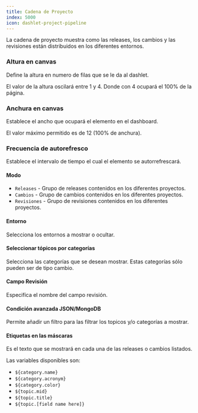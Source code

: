 ```yaml
---
title: Cadena de Proyecto
index: 5000
icon: dashlet-project-pipeline
---
```


La cadena de proyecto muestra como las releases, los cambios y las revisiones están distribuidos en los diferentes
entornos.

### Altura en canvas

Define la altura en numero de filas que se le da al dashlet.

El valor de la altura oscilará entre 1 y 4. Donde con 4 ocupará el 100% de la página.

### Anchura en canvas

Establece el ancho que ocupará el elemento en el dashboard.

El valor máximo permitido es de 12 (100% de anchura).

### Frecuencia de autorefresco

Establece el intervalo de tiempo el cual el elemento se autorrefrescará.

#### Modo

- `Releases` - Grupo de releases contenidos en los diferentes proyectos.
- `Cambios` - Grupo de cambios contenidos en los diferentes proyectos.
- `Revisiones` - Grupo de revisiones contenidos en los diferentes proyectos.

#### Entorno

Selecciona los entornos a mostrar o ocultar.

#### Seleccionar tópicos por categorías

Selecciona las categorías que se desean mostrar. Estas categorías sólo pueden ser de tipo cambio.

#### Campo Revisión

Especifíca el nombre del campo revisión.

#### Condición avanzada JSON/MongoDB

Permite añadir un filtro para las filtrar los topicos y/o categorías a mostrar.

#### Etiquetas en las máscaras

Es el texto que se mostrará en cada una de las releases o cambios listados.

Las variables disponibles son:

- `${category.name}`
- `${category.acronym}`
- `${category.color}`
- `${topic.mid}`
- `${topic.title}`
- `${topic.[field name here]}`
